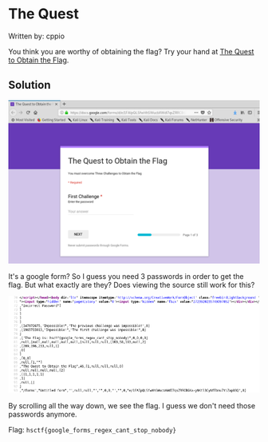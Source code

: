 # The Quest

Written by: cppio

You think you are worthy of obtaining the flag? Try your hand at [The Quest to Obtain the Flag](https://docs.google.com/forms/d/e/1FAIpQLSfwHhSWucbXWdI7qsZRRCBGKa-yNKtl3CyNfTbmu7YiZap83Q/viewform).


## Solution

![](./thequest.png)

It's a google form? So I guess you need 3 passwords in order to get the flag. But what exactly are they? Does viewing the source still work for this?

![](./1.png)

By scrolling all the way down, we see the flag. I guess we don't need those passwords anymore.


Flag: ```hsctf{google_forms_regex_cant_stop_nobody}```
